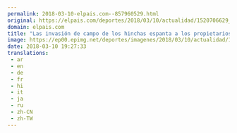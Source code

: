 ```yaml
---
permalink: 2018-03-10-elpais.com--857960529.html
original: https://elpais.com/deportes/2018/03/10/actualidad/1520706629_614569.html#?ref=rss&format=simple&link=link
domain: elpais.com
title: "Las invasión de campo de los hinchas espanta a los propietarios del West Ham"
image: https://ep00.epimg.net/deportes/imagenes/2018/03/10/actualidad/1520706629_614569_1520706806_rrss_normal.jpg
date: 2018-03-10 19:27:33
translations: 
 - ar
 - en
 - de
 - fr
 - hi
 - it
 - ja
 - ru
 - zh-CN
 - zh-TW
---
```


